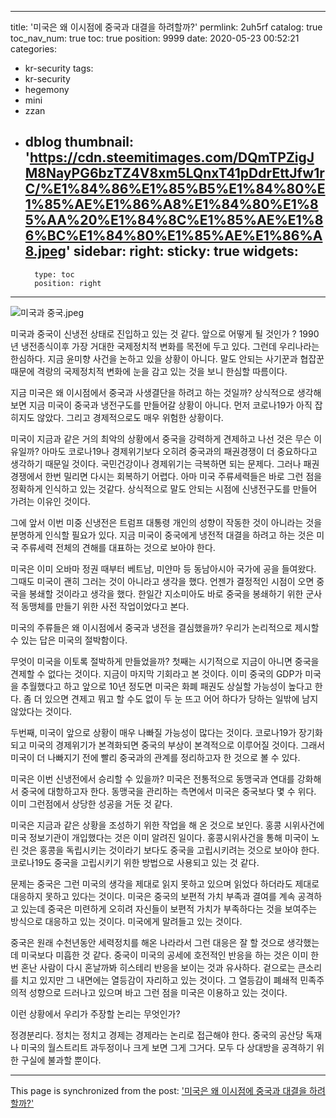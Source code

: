 
---
title: '미국은 왜 이시점에 중국과 대결을 하려할까?'
permlink: 2uh5rf
catalog: true
toc_nav_num: true
toc: true
position: 9999
date: 2020-05-23 00:52:21
categories:
- kr-security
tags:
- kr-security
- hegemony
- mini
- zzan
- dblog
thumbnail: 'https://cdn.steemitimages.com/DQmTPZigJM8NayPG6bzTZ4V8xm5LQnxT41pDdrEttJfw1rC/%E1%84%86%E1%85%B5%E1%84%80%E1%85%AE%E1%86%A8%E1%84%80%E1%85%AA%20%E1%84%8C%E1%85%AE%E1%86%BC%E1%84%80%E1%85%AE%E1%86%A8.jpeg'
sidebar:
    right:
        sticky: true
widgets:
    -
        type: toc
        position: right
---


![미국과 중국.jpeg](https://cdn.steemitimages.com/DQmTPZigJM8NayPG6bzTZ4V8xm5LQnxT41pDdrEttJfw1rC/%E1%84%86%E1%85%B5%E1%84%80%E1%85%AE%E1%86%A8%E1%84%80%E1%85%AA%20%E1%84%8C%E1%85%AE%E1%86%BC%E1%84%80%E1%85%AE%E1%86%A8.jpeg)


미국과 중국이 신냉전 상태로 진입하고 있는 것 같다. 앞으로 어떻게 될 것인가 ? 1990년 냉전종식이후 가장 거대한 국제정치적 변화를 목전에 두고 있다. 그런데 우리나라는 한심하다. 지금 윤미향 사건을 논하고 있을 상황이 아니다. 말도 안되는 사기꾼과 협잡꾼 때문에 격랑의 국제정치적 변화에 눈을 감고 있는 것을 보니 한심할 따름이다.

지금 미국은 왜 이시점에서 중국과 사생결단을 하려고 하는 것일까? 상식적으로 생각해보면 지금 미국이 중국과 냉전구도를 만들어갈 상황이 아니다. 먼저 코로나19가 아직 잡히지도 않았다. 그리고 경제적으로도 매우 위험한 상황이다.

미국이 지금과 같은 거의 최악의 상황에서 중국을 강력하게 견제하고 나선 것은 무슨 이유일까? 아마도 코로나19나 경제위기보다 오히려 중국과의 패권경쟁이 더 중요하다고 생각하기 때문일 것이다. 국민건강이나 경제위기는 극복하면 되는 문제다. 그러나 패권경쟁에서 한번 밀리면 다시는 회복하기 어렵다. 아마 미국 주류세력들은 바로 그런 점을 정확하게 인식하고 있는 것같다. 상식적으로 말도 안되는 시점에 신냉전구도를 만들어 가려는 이유인 것이다.

그에 앞서 이번 미중 신냉전은 트럼프 대통령 개인의 성향이 작동한 것이 아니라는 것을 분명하게 인식할 필요가 있다. 지금 미국이 중국에게 냉전적 대결을 하려고 하는 것은 미국 주류세력 전체의 견해를 대표하는 것으로 보아야 한다.

미국은 이미 오바마 정권 때부터 베트남, 미얀마 등 동남아시아 국가에 공을 들여왔다. 그때도 미국이 괜히 그러는 것이 아니라고 생각을 했다. 언젠가 결정적인 시점이 오면 중국을 봉쇄할 것이라고 생각을 했다. 한일간 지소미아도 바로 중국을 봉쇄하기 위한 군사적 동맹체를 만들기 위한 사전 작업이었다고 본다.

미국의 주류들은 왜 이시점에서 중국과 냉전을 결심했을까? 우리가 논리적으로 제시할 수 있는 답은 미국의 절박함이다.

무엇이 미국을 이토록 절박하게 만들었을까? 첫째는 시기적으로 지금이 아니면 중국을 견제할 수 없다는 것이다. 지금이 마지막 기회라고 본 것이다. 이미 중국의 GDP가 미국을 추월했다고 하고 앞으로 10년 정도면 미국은 화폐 패권도 상실할 가능성이 높다고 한다. 좀 더 있으면 견제고 뭐고 할 수도 없이 두 눈 뜨고 어어 하다가 당하는 일밖에 남지 않았다는 것이다.

두번째, 미국이 앞으로 상황이 매우 나빠질 가능성이 많다는 것이다. 코로나19가 장기화되고 미국의 경제위기가 본격화되면 중국의 부상이 본격적으로 이루어질 것이다. 그래서 미국이 더 나빠지기 전에 빨리 중국과의 관계를 정리하고자 한 것으로 볼 수 있다.

미국은 이번 신냉전에서 승리할 수 있을까? 미국은 전통적으로 동맹국과 연대를 강화해서 중국에 대항하고자 한다. 동맹국을 관리하는 측면에서 미국은 중국보다 몇 수 위다. 이미 그런점에서 상당한 성공을 거둔 것 같다.

미국은 지금과 같은 상황을 조성하기 위한 작업을 해 온 것으로 보인다. 홍콩 시위사건에 미국 정보기관이 개입했다는 것은 이미 알려진 일이다. 홍콩시위사건을 통해 미국이 노린 것은 홍콩을 독립시키는 것이라기 보다도 중국을 고립시키려는 것으로 보아야 한다. 코로나19도 중국을 고립시키기 위한 방법으로 사용되고 있는 것 같다.

문제는 중국은 그런 미국의 생각을 제대로 읽지 못하고 있으며 읽었다 하더라도 제대로 대응하지 못하고 있다는 것이다. 미국은 중국의 보편적 가치 부족과 결여를 계속 공격하고 있는데 중국은 미련하게 오히려 자신들이 보편적 가치가 부족하다는 것을 보여주는 방식으로 대응하고 있는 것이다. 미국에게 말려들고 있는 것이다.

중국은 원래 수천년동안 세력정치를 해온 나라라서 그런 대응은 잘 할 것으로 생각했는데 미국보다 미흡한 것 같다. 중국이 미국의 공세에 호전적인 반응을 하는 것은 이미 한번 혼난 사람이 다시 혼날까봐 히스테리 반응을 보이는 것과 유사하다. 겉으로는 큰소리를 치고 있지만 그 내면에는 열등감이 자리하고 있는 것이다. 그 열등감이 폐쇄적 민족주의적 성향으로 드러나고 있으며 바고 그런 점을 미국은 이용하고 있는 것이다.

이런 상황에서 우리가 주장할 논리는 무엇인가?

정경분리다. 정치는 정치고 경제는 경제라는 논리로 접근해야 한다. 중국의 공산당 독재나 미국의 월스트리트 과두정이나 크게 보면 그게 그거다. 모두 다 상대방을 공격하기 위한 구실에 불과할 뿐이다.

- - -

This page is synchronized from the post: ['미국은 왜 이시점에 중국과 대결을 하려할까?'](https://steemit.com/@oldstone/2uh5rf)
